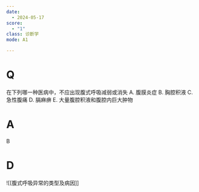 ```yaml
---
date:
  - 2024-05-17
score:
  - "1"
class: 诊断学
mode: A1

---
```

# Q
在下列哪一种医病中，不应出现腹式呼吸减弱或消失
A. 腹膜炎症 
B. 胸腔积液
C. 急性腹痛
D. 膈麻痹 
E. 大量腹腔积液和腹腔内巨大肿物

# A

B


# D
![[腹式呼吸异常的类型及病因]]